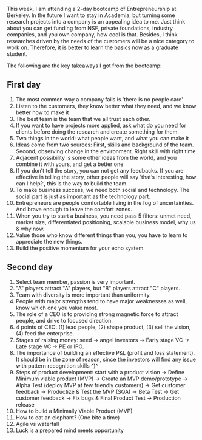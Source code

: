 This week, I am attending a 2-day bootcamp of Entrepreneurship at Berkeley. In the future I want to stay in Academia, but turning some research projects into a company is an appealing idea to me. Just think about you can get funding from NSF, private foundations, industry companies, and you own company, how cool is that. Besides, I think researches driven by the needs of the customers will be a nice category to work on. Therefore, it is better to learn the basics now as a graduate student. 

The following are the key takeaways I got from the bootcamp:   

## First day  
1. The most common way a company fails is ’there is no people care'  
2. Listen to the customers, they know better what they need, and we know better how to make it   
3. The best team is the team that we all trust each other.  
4. If you want to have projects more applied, ask what do you need for clients before doing the research and create something for them.    
5. Two things in the world: what people want, and what you can make it   
6. Ideas come from two sources: First, skills and background of the team. Second, observing change in the environment. Right skill with right time    
7. Adjacent possibility is some other ideas from the world, and you combine it with yours, and get a better one    
8. If you don’t tell the story, you can not get any feedbacks. If you are effective in telling the story, other people will say ’that’s interesting, how can I help?’, this is the way to build the team.   
9. To make business success, we need both social and technology. The social part is just as important as the technology part.    
10. Entrepreneurs are people comfortable living in the fog of uncertainties. And brave enough to leave the comfort zones.     
11. When you try to start a business, you need pass 5 filters: unmet need, market size, differentiated positioning, scalable business model, why us & why now.   
12. Value those who know different things than you, you have to learn to appreciate the new things.   
13. Build the positive momentum for your echo system. 


## Second day  
1. Select team member, passion is very important. 
2. "A" players attract "A" players, but "B" players attract "C" players.   
3. Team with diversity is more important than uniformity.   
4. People with major strengths tend to have major weaknesses as well, know which one you value most.   
5. The role of a CEO is to providing strong magnetic force to attract people, and drive to focused direction.   
6. 4 points of CEO: (1) lead people, (2) shape product, (3) sell the vision, (4) feed the enterprise.   
7. Stages of raising money: seed -> angel investors -> Early stage VC -> Late stage VC -> PE or IPO.   
8. The importance of building an effective P&L (profit and loss statement). It should be in the zone of reason, since the investors will find any issue with pattern recognition skills ^)^  
9. Steps of product development: start with a product vision -> Define Minimum viable product (MVP) -> Create an MVP demo/prototype -> Alpha Test (deploy MVP at few friendly customers) -> Get customer feedback -> Productize & Test the MVP (SQA) -> Beta Test -> Get customer feedback -> Fix bugs & Final Product Test -> Production release
10. How to build a Minimally Viable Product (MVP)   
11. How to eat an elephant? (One bite a time)
12. Agile vs waterfall   
13. Luck is a prepared mind meets opportunity
